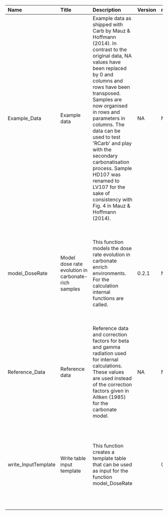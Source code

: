 

| Name                | Title                                               | Description                                                                                                                                                                                                                                                                                                                                                                                                                                      | Version | m.Date | m.Time | Author                                                                                                                                                  | Citation                                                                                                                                                                                                                                                                                 |
|:--------------------|:----------------------------------------------------|:-------------------------------------------------------------------------------------------------------------------------------------------------------------------------------------------------------------------------------------------------------------------------------------------------------------------------------------------------------------------------------------------------------------------------------------------------|:--------|:-------|:-------|:--------------------------------------------------------------------------------------------------------------------------------------------------------|:-----------------------------------------------------------------------------------------------------------------------------------------------------------------------------------------------------------------------------------------------------------------------------------------|
| Example_Data        | Example data                                        | Example data as shipped with  Carb  by Mauz \& Hoffmann (2014). In contrast to the original data,  NA  values have been replaced by 0 and columns and rows have been transposed. Samples are now organised in rows and parameters in columns.  The data can be used to test  'RCarb'  and play with the secondary carbonatisation process. Sample HD107 was renamed to LV107 for the sake of consistency with Fig. 4 in Mauz \& Hoffmann (2014). | NA      | NA     | NA     | Mauz \& Hoffmann (2014), with minor modifications by Sebastian Kreutzer,Geography & Earth -  Sciences, Aberystwyth University (United Kingdom) -  | NA                                                                                                                                                                                                                                                                                       |
| model_DoseRate      | Model dose rate evolution in carbonate-rich samples | This function models the dose rate evolution in carbonate enrich environments. For the calculation internal functions are called.                                                                                                                                                                                                                                                                                                                | 0.2.1   | NA     | NA     | Sebastian Kreutzer, Institute of Geography, Heidelberg University (Germany); based -  on 'MATLAB' code given in file Carb_2007a.m of  Carb  -     | Kreutzer, S., 2022. model_DoseRate(): Model dose rate evolution in carbonate-rich samples. Function version 0.2.1. In: Kreutzer, S., Nathan, R.P., Mauz, B., 2022. RCarb: Dose Rate Modelling of Carbonate-Rich Samples . R package version 0.1.6.9000-2. https://r-lum.github.io/RCarb/ |
| Reference_Data      | Reference data                                      | Reference data and correction factors for beta and gamma radiation used for internal calculations. These values are used instead of the correction factors given in Aitken (1985) for the carbonate model.                                                                                                                                                                                                                                       | NA      | NA     | NA     | NA                                                                                                                                                      | NA                                                                                                                                                                                                                                                                                       |
| write_InputTemplate | Write table input template                          | This function creates a template table that can be used as input for the function model_DoseRate                                                                                                                                                                                                                                                                                                                                                 |         | 0.1.0  | NA     | Sebastian Kreutzer, Institute of Geography, Heidelberg University (Germany) -                                                                        | Kreutzer, S., 2022. write_InputTemplate(): Write table input template. Function version 0.1.0. In: Kreutzer, S., Nathan, R.P., Mauz, B., 2022. RCarb: Dose Rate Modelling of Carbonate-Rich Samples . R package version 0.1.6.9000-2. https://r-lum.github.io/RCarb/                     |

